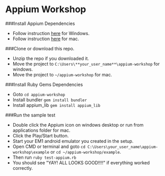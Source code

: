 # Appium Workshop

###Install Appium Dependencies
* Follow instruction [here](https://github.com/isonic1/appium-workshop/blob/master/Appium%20Windows%20Installation%20Instructions.md) for Windows.
* Follow instruction [here](https://github.com/isonic1/appium-workshop/blob/master/Appium%20Mac%20Installation%20Instructions.md) for mac.

###Clone or download this repo.
* Unzip the repo if you downloaded it.
* Move the project to `C:\Users\**your_user_name**\appium-workshop` for windows.
* Move the project to `~/appium-workshop` for mac.

###Install Ruby Gems Dependencies
* Goto `cd appium-workshop`
* Install bundler `gem install bundler`
* Install appium_lib `gem install appium_lib`

###Run the sample test
* Double click the Appium icon on windows desktop or run from applications folder for mac.
* Click the Play/Start button.
* Start your EM1 android emulator you created in the setup.
* Open CMD or terminal and goto `cd C:\Users\your_user_name\appium-workshop\example` or `cd ~/appium-workshop/example`.
* Then run `ruby test-appium.rb`
* You should see "YAY! ALL LOOKS GOOD!!!!" if everything worked correctly.
